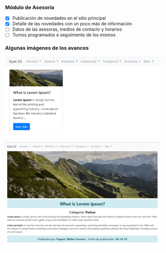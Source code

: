 ### Módulo de Asesoría

- [x] Publicación de novedades en el sitio principal
- [x] Detalle de las novedades con un poco más de información
- [ ] Datos de las asesoras, medios de contacto y horarios
- [ ] Turnos programados e seguimiento de los mismos

### Algunas imágenes de los avances

![Novedades](../../ejemplos/asesoria/asesoria_novedades.png)

![Detalle de novedades](../../ejemplos/asesoria/asesoria_novedades_detail.png)
